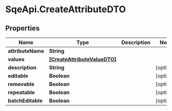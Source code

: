 # SqeApi.CreateAttributeDTO

## Properties

Name | Type | Description | Notes
------------ | ------------- | ------------- | -------------
**attributeName** | **String** |  | 
**values** | [**[CreateAttributeValueDTO]**](CreateAttributeValueDTO.md) |  | 
**description** | **String** |  | [optional] 
**editable** | **Boolean** |  | [optional] 
**removable** | **Boolean** |  | [optional] 
**repeatable** | **Boolean** |  | [optional] 
**batchEditable** | **Boolean** |  | [optional] 


